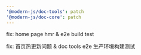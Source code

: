 ```yaml
---
'@modern-js/doc-tools': patch
'@modern-js/doc-core': patch
---
```


fix: home page hmr & e2e build test

fix: 首页热更新问题 & doc tools e2e 生产环境构建测试

